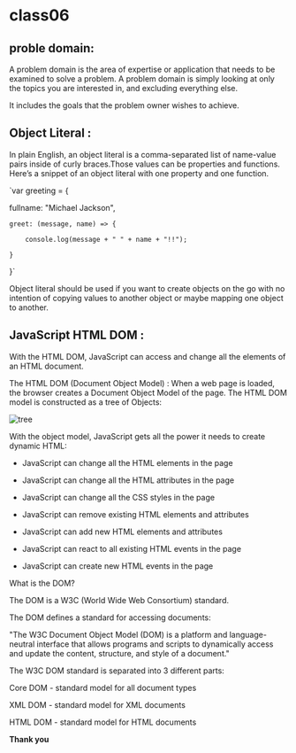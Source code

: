 
# class06

## proble domain:

A problem domain is the area of expertise or application that needs to be examined to solve a problem. A problem domain is simply looking at only the topics you are interested in, and excluding everything else.

It includes the goals that the problem owner wishes to achieve.



## Object Literal :

In plain English, an object literal is a comma-separated list of name-value pairs inside of curly braces.Those values can be properties and functions. Here’s a snippet of an object literal with one property and one function.

`var greeting = {

fullname: "Michael Jackson",

    greet: (message, name) => {

        console.log(message + " " + name + "!!");

    }
    
}`

Object literal should be used if you want to create objects on the go with no intention of copying values to another object or maybe mapping one object to another.

## JavaScript HTML DOM :

With the HTML DOM, JavaScript can access and change all the elements of an HTML document.

The HTML DOM (Document Object Model) :
When a web page is loaded, the browser creates a Document Object Model of the page. The HTML DOM model is constructed as a tree of Objects:

![tree](https://techinsight.com.vn/wp-content/uploads/2020/08/1-2.png)

With the object model, JavaScript gets all the power it needs to create dynamic HTML:

- JavaScript can change all the HTML elements in the page

- JavaScript can change all the HTML attributes in the page

- JavaScript can change all the CSS styles in the page

- JavaScript can remove existing HTML elements and attributes

- JavaScript can add new HTML elements and attributes

- JavaScript can react to all existing HTML events in the page

- JavaScript can create new HTML events in the page

What is the DOM?

The DOM is a W3C (World Wide Web Consortium) standard.

The DOM defines a standard for accessing documents:

"The W3C Document Object Model (DOM) is a platform and language-neutral interface that allows programs and scripts to dynamically access and update the content, structure, and style of a document."

The W3C DOM standard is separated into 3 different parts:

Core DOM - standard model for all document types

XML DOM - standard model for XML documents

HTML DOM - standard model for HTML documents

**Thank you**
